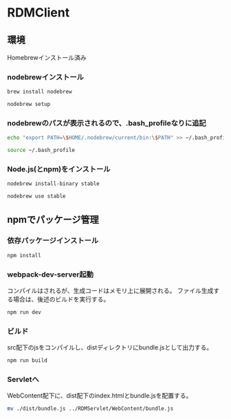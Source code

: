 # RDMClient

## 環境
Homebrewインストール済み

### nodebrewインストール
```bash
brew install nodebrew

nodebrew setup
```

### nodebrewのパスが表示されるので、.bash_profileなりに追記
```bash
echo "export PATH=\$HOME/.nodebrew/current/bin:\$PATH" >> ~/.bash_profile

source ~/.bash_profile
```
### Node.js(とnpm)をインストール
```bash
nodebrew install-binary stable

nodebrew use stable
```

## npmでパッケージ管理

### 依存パッケージインストール

```bash
npm install
```

### webpack-dev-server起動
コンパイルはされるが、生成コードはメモリ上に展開される。
ファイル生成する場合は、後述のビルドを実行する。

```bash
npm run dev
```

### ビルド
src配下のjsをコンパイルし、distディレクトリにbundle.jsとして出力する。

```bash
npm run build
```

### Servletへ
WebContent配下に、dist配下のindex.htmlとbundle.jsを配置する。

```bash
mv ./dist/bundle.js ../RDMServlet/WebContent/bundle.js
```
